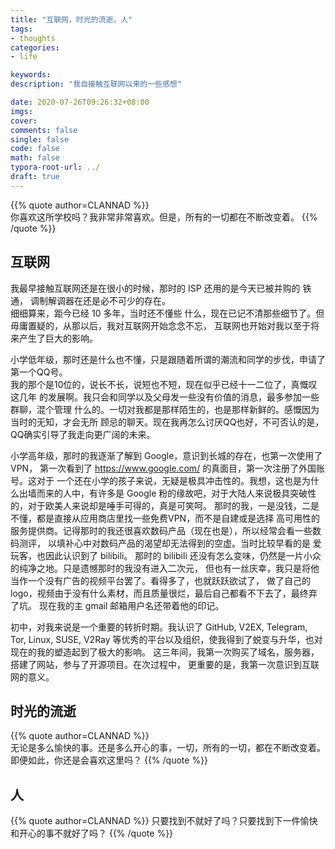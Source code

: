 ```yaml
---
title: "互联网，时光的流逝，人"  
tags:  
- thoughts
categories:  
- life    

keywords:  
description: "我自接触互联网以来的一些感想"  

date: 2020-07-26T09:26:32+08:00  
imgs:
cover:  
comments: false  
single: false
code: false  
math: false  
typora-root-url: ../  
draft: true
---  
```


{{% quote author=CLANNAD %}}  
你喜欢这所学校吗？我非常非常喜欢。但是，所有的一切都在不断改变着。 
{{% /quote %}}
<!--more-->  
## 互联网  
我最早接触互联网还是在很小的时候，那时的 ISP 还用的是今天已被并购的 铁通，
调制解调器在还是必不可少的存在。  
细细算来，距今已经 10 多年，当时还不懂些
什么，现在已记不清那些细节了。但毋庸置疑的，从那以后，我对互联网开始念念不忘，
互联网也开始对我以至于将来产生了巨大的影响。  
  
小学低年级，那时还是什么也不懂，只是跟随着所谓的潮流和同学的步伐，申请了第一个QQ号。  
我的那个是10位的，说长不长，说短也不短，现在似乎已经十一二位了，真慨叹这几年
的发展啊。我只会和同学以及父母发一些没有价值的消息，最多参加一些群聊，混个管理
什么的。一切对我都是那样陌生的，也是那样新鲜的。感慨因为当时的无知，才会无所
顾忌的聊天。现在我再怎么讨厌QQ也好，不可否认的是，QQ确实引导了我走向更广阔的未来。  
  
小学高年级，那时的我逐渐了解到 Google，意识到长城的存在，也第一次使用了 VPN，
第一次看到了 https://www.google.com/ 的真面目，第一次注册了外国账号。这对于
一个还在小学的孩子来说，无疑是极具冲击性的。我想，这也是为什么出墙而来的人中，有许多是
Google 粉的缘故吧，对于大陆人来说极具突破性的，对于欧美人来说却是唾手可得的，真是可笑呵。
那时的我，一是没钱，二是不懂，都是直接从应用商店里找一些免费VPN，而不是自建或是选择
高可用性的服务提供商。记得那时的我还很喜欢数码产品（现在也是），所以经常会看一些数码测评，
以填补心中对数码产品的渴望却无法得到的空虚。当时比较早看的是 爱玩客，也因此认识到了 bilibili。
那时的 bilibili 还没有怎么变味，仍然是一片小众的纯净之地。只是遗憾那时的我没有进入二次元，
但也有一丝庆幸，我只是将他当作一个没有广告的视频平台罢了。看得多了，也就跃跃欲试了，
做了自己的 logo，视频由于没有什么素材，而且质量很烂，最后自己都看不下去了，最终弃了坑。
现在我的主 gmail 邮箱用户名还带着他的印记。  
  
初中，对我来说是一个重要的转折时期。我认识了 GitHub, V2EX, Telegram, Tor, Linux, 
SUSE, V2Ray 等优秀的平台以及组织，使我得到了蜕变与升华，也对现在的我的塑造起到了极大的影响。
这三年间，我第一次购买了域名，服务器，搭建了网站，参与了开源项目。在次过程中，
更重要的是，我第一次意识到互联网的意义。  

## 时光的流逝
{{% quote author=CLANNAD %}}  
无论是多么愉快的事。还是多么开心的事，一切，所有的一切，都在不断改变着。即便如此，你还是会喜欢这里吗？
{{% /quote %}}  


## 人


{{% quote author=CLANNAD %}}
只要找到不就好了吗？只要找到下一件愉快和开心的事不就好了吗？
{{% /quote %}}
